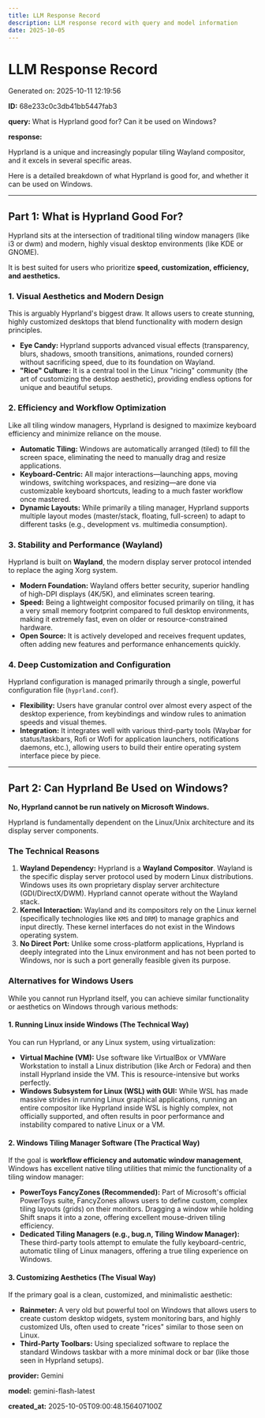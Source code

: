 ```yaml
---
title: LLM Response Record
description: LLM response record with query and model information
date: 2025-10-05
---
```


# LLM Response Record

Generated on: 2025-10-11 12:19:56

**ID:** 68e233c0c3db41bb5447fab3

**query:** What is Hyprland good for? Can it be used on Windows?

**response:**

Hyprland is a unique and increasingly popular tiling Wayland compositor, and it excels in several specific areas.

Here is a detailed breakdown of what Hyprland is good for, and whether it can be used on Windows.

---

## Part 1: What is Hyprland Good For?

Hyprland sits at the intersection of traditional tiling window managers (like i3 or dwm) and modern, highly visual desktop environments (like KDE or GNOME).

It is best suited for users who prioritize **speed, customization, efficiency, and aesthetics.**

### 1. Visual Aesthetics and Modern Design

This is arguably Hyprland's biggest draw. It allows users to create stunning, highly customized desktops that blend functionality with modern design principles.

*   **Eye Candy:** Hyprland supports advanced visual effects (transparency, blurs, shadows, smooth transitions, animations, rounded corners) without sacrificing speed, due to its foundation on Wayland.
*   **"Rice" Culture:** It is a central tool in the Linux "ricing" community (the art of customizing the desktop aesthetic), providing endless options for unique and beautiful setups.

### 2. Efficiency and Workflow Optimization

Like all tiling window managers, Hyprland is designed to maximize keyboard efficiency and minimize reliance on the mouse.

*   **Automatic Tiling:** Windows are automatically arranged (tiled) to fill the screen space, eliminating the need to manually drag and resize applications.
*   **Keyboard-Centric:** All major interactions—launching apps, moving windows, switching workspaces, and resizing—are done via customizable keyboard shortcuts, leading to a much faster workflow once mastered.
*   **Dynamic Layouts:** While primarily a tiling manager, Hyprland supports multiple layout modes (master/stack, floating, full-screen) to adapt to different tasks (e.g., development vs. multimedia consumption).

### 3. Stability and Performance (Wayland)

Hyprland is built on **Wayland**, the modern display server protocol intended to replace the aging Xorg system.

*   **Modern Foundation:** Wayland offers better security, superior handling of high-DPI displays (4K/5K), and eliminates screen tearing.
*   **Speed:** Being a lightweight compositor focused primarily on tiling, it has a very small memory footprint compared to full desktop environments, making it extremely fast, even on older or resource-constrained hardware.
*   **Open Source:** It is actively developed and receives frequent updates, often adding new features and performance enhancements quickly.

### 4. Deep Customization and Configuration

Hyprland configuration is managed primarily through a single, powerful configuration file (`hyprland.conf`).

*   **Flexibility:** Users have granular control over almost every aspect of the desktop experience, from keybindings and window rules to animation speeds and visual themes.
*   **Integration:** It integrates well with various third-party tools (Waybar for status/taskbars, Rofi or Wofi for application launchers, notifications daemons, etc.), allowing users to build their entire operating system interface piece by piece.

---

## Part 2: Can Hyprland Be Used on Windows?

**No, Hyprland cannot be run natively on Microsoft Windows.**

Hyprland is fundamentally dependent on the Linux/Unix architecture and its display server components.

### The Technical Reasons

1.  **Wayland Dependency:** Hyprland is a **Wayland Compositor**. Wayland is the specific display server protocol used by modern Linux distributions. Windows uses its own proprietary display server architecture (GDI/DirectX/DWM). Hyprland cannot operate without the Wayland stack.
2.  **Kernel Interaction:** Wayland and its compositors rely on the Linux kernel (specifically technologies like `KMS` and `DRM`) to manage graphics and input directly. These kernel interfaces do not exist in the Windows operating system.
3.  **No Direct Port:** Unlike some cross-platform applications, Hyprland is deeply integrated into the Linux environment and has not been ported to Windows, nor is such a port generally feasible given its purpose.

### Alternatives for Windows Users

While you cannot run Hyprland itself, you can achieve similar functionality or aesthetics on Windows through various methods:

#### 1. Running Linux inside Windows (The Technical Way)

You can run Hyprland, or any Linux system, using virtualization:

*   **Virtual Machine (VM):** Use software like VirtualBox or VMWare Workstation to install a Linux distribution (like Arch or Fedora) and then install Hyprland inside the VM. This is resource-intensive but works perfectly.
*   **Windows Subsystem for Linux (WSL) with GUI:** While WSL has made massive strides in running Linux graphical applications, running an entire compositor like Hyprland inside WSL is highly complex, not officially supported, and often results in poor performance and instability compared to native Linux or a VM.

#### 2. Windows Tiling Manager Software (The Practical Way)

If the goal is **workflow efficiency and automatic window management**, Windows has excellent native tiling utilities that mimic the functionality of a tiling window manager:

*   **PowerToys FancyZones (Recommended):** Part of Microsoft's official PowerToys suite, FancyZones allows users to define custom, complex tiling layouts (grids) on their monitors. Dragging a window while holding Shift snaps it into a zone, offering excellent mouse-driven tiling efficiency.
*   **Dedicated Tiling Managers (e.g., bug.n, Tiling Window Manager):** These third-party tools attempt to emulate the fully keyboard-centric, automatic tiling of Linux managers, offering a true tiling experience on Windows.

#### 3. Customizing Aesthetics (The Visual Way)

If the primary goal is a clean, customized, and minimalistic aesthetic:

*   **Rainmeter:** A very old but powerful tool on Windows that allows users to create custom desktop widgets, system monitoring bars, and highly customized UIs, often used to create "rices" similar to those seen on Linux.
*   **Third-Party Toolbars:** Using specialized software to replace the standard Windows taskbar with a more minimal dock or bar (like those seen in Hyprland setups).

**provider:** Gemini

**model:** gemini-flash-latest

**created_at:** 2025-10-05T09:00:48.156407100Z


